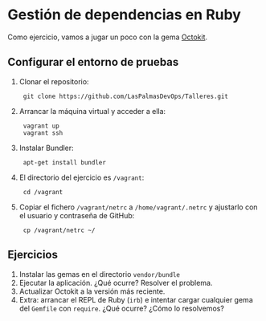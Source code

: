 # Gestión de dependencias en Ruby

Como ejercicio, vamos a jugar un poco con la gema [Octokit](https://github.com/octokit/octokit.rb).

## Configurar el entorno de pruebas

1. Clonar el repositorio:

        git clone https://github.com/LasPalmasDevOps/Talleres.git

2. Arrancar la máquina virtual y acceder a ella:

        vagrant up
        vagrant ssh

3. Instalar Bundler:

        apt-get install bundler

4. El directorio del ejercicio es `/vagrant`:

        cd /vagrant

4. Copiar el fichero `/vagrant/netrc` a `/home/vagrant/.netrc` y ajustarlo
con el usuario y contraseña de GitHub:

        cp /vagrant/netrc ~/

## Ejercicios

1. Instalar las gemas en el directorio `vendor/bundle`
2. Ejecutar la aplicación. ¿Qué ocurre? Resolver el problema.
3. Actualizar Octokit a la versión más reciente.
4. Extra: arrancar el REPL de Ruby (`irb`) e intentar cargar cualquier gema del `Gemfile` con `require`.
¿Qué ocurre? ¿Cómo lo resolvemos?
